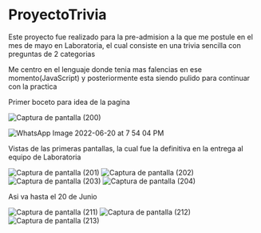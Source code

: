 # ProyectoTrivia

Este proyecto fue realizado para la pre-admision a la que me postule en el mes de mayo en Laboratoria, el cual consiste en una trivia sencilla con preguntas de 2 categorias

Me centro en el lenguaje donde tenia mas falencias en ese momento(JavaScript) y posteriormente esta siendo pulido para continuar con la practica

 Primer boceto para idea de la pagina
 
 
 
 
![Captura de pantalla (200)](https://user-images.githubusercontent.com/89753707/173432115-7ad3a805-ea33-47b5-a555-01d2ddd3610a.png)


![WhatsApp Image 2022-06-20 at 7 54 04 PM](https://user-images.githubusercontent.com/89753707/174694485-5ee54163-be26-4926-99cb-ea06fb9bde28.jpeg)





Vistas de las primeras pantallas, la cual fue la definitiva en la entrega al equipo de Laboratoria




![Captura de pantalla (201)](https://user-images.githubusercontent.com/89753707/173432639-8ab27bc1-ed8f-4acb-8180-24c601a41154.png)
![Captura de pantalla (202)](https://user-images.githubusercontent.com/89753707/173432643-78aa8e75-6046-4b94-bb83-c9b82224ac65.png)
![Captura de pantalla (203)](https://user-images.githubusercontent.com/89753707/173432646-2cb504f8-0069-42ec-bbd7-4baedcf97fe9.png)
![Captura de pantalla (204)](https://user-images.githubusercontent.com/89753707/173432648-3f7bdf5c-fc0c-42af-a502-93bdbab57a5b.png)





Asi va hasta el 20 de Junio



![Captura de pantalla (211)](https://user-images.githubusercontent.com/89753707/174694653-343d89b6-c8ee-4810-bfe8-341316cd58df.png)
![Captura de pantalla (212)](https://user-images.githubusercontent.com/89753707/174694667-b4597dd2-7b82-49d0-9170-55bf3cc2500e.png)
![Captura de pantalla (213)](https://user-images.githubusercontent.com/89753707/174694675-ebcde9dc-c36c-4317-81f4-141ff12c127c.png)



